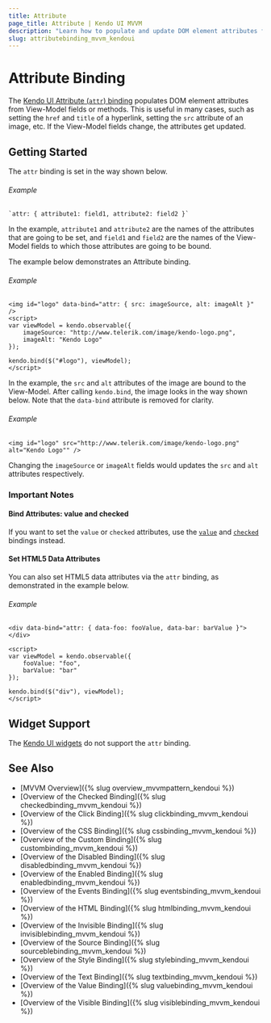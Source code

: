 ```yaml
---
title: Attribute
page_title: Attribute | Kendo UI MVVM
description: "Learn how to populate and update DOM element attributes from the View-Model fields or methods through the attr binding in Kendo UI MVVM."
slug: attributebinding_mvvm_kendoui
---
```


# Attribute Binding

The [Kendo UI Attribute (`attr`) binding](http://demos.telerik.com/kendo-ui/mvvm/attributes) populates DOM element attributes from View-Model fields or methods. This is useful in many cases, such as setting the `href` and `title` of a hyperlink, setting the `src` attribute of an image, etc. If the View-Model fields change, the attributes get updated.

## Getting Started

The `attr` binding is set in the way shown below.

###### Example

    `attr: { attribute1: field1, attribute2: field2 }`

In the example, `attribute1` and `attribute2` are the names of the attributes that are going to be set, and `field1` and `field2` are the names of the View-Model fields to which those attributes are going to be bound.

The example below demonstrates an Attribute binding.

###### Example

    <img id="logo" data-bind="attr: { src: imageSource, alt: imageAlt }" />
    <script>
    var viewModel = kendo.observable({
        imageSource: "http://www.telerik.com/image/kendo-logo.png",
        imageAlt: "Kendo Logo"
    });

    kendo.bind($("#logo"), viewModel);
    </script>

In the example, the `src` and `alt` attributes of the image are bound to the View-Model. After calling `kendo.bind`, the image looks in the way shown below. Note that the `data-bind` attribute is removed for clarity.

###### Example

    <img id="logo" src="http://www.telerik.com/image/kendo-logo.png" alt="Kendo Logo"" />

Changing the `imageSource` or `imageAlt` fields would updates the `src` and `alt` attributes respectively.

### Important Notes

#### Bind Attributes: value and checked

If you want to set the `value` or `checked` attributes, use the [`value`](value) and [`checked`](checked) bindings instead.

#### Set HTML5 Data Attributes

You can also set HTML5 data attributes via the `attr` binding, as demonstrated in the example below.

###### Example

    <div data-bind="attr: { data-foo: fooValue, data-bar: barValue }"></div>

    <script>
    var viewModel = kendo.observable({
        fooValue: "foo",
        barValue: "bar"
    });

    kendo.bind($("div"), viewModel);
    </script>

## Widget Support

The [Kendo UI widgets](http://demos.telerik.com/kendo-ui/) do not support the `attr` binding.

## See Also

* [MVVM Overview]({% slug overview_mvvmpattern_kendoui %})
* [Overview of the Checked Binding]({% slug checkedbinding_mvvm_kendoui %})
* [Overview of the Click Binding]({% slug clickbinding_mvvm_kendoui %})
* [Overview of the CSS Binding]({% slug cssbinding_mvvm_kendoui %})
* [Overview of the Custom Binding]({% slug custombinding_mvvm_kendoui %})
* [Overview of the Disabled Binding]({% slug disabledbinding_mvvm_kendoui %})
* [Overview of the Enabled Binding]({% slug enabledbinding_mvvm_kendoui %})
* [Overview of the Events Binding]({% slug eventsbinding_mvvm_kendoui %})
* [Overview of the HTML Binding]({% slug htmlbinding_mvvm_kendoui %})
* [Overview of the Invisible Binding]({% slug invisiblebinding_mvvm_kendoui %})
* [Overview of the Source Binding]({% slug sourceblebinding_mvvm_kendoui %})
* [Overview of the Style Binding]({% slug stylebinding_mvvm_kendoui %})
* [Overview of the Text Binding]({% slug textbinding_mvvm_kendoui %})
* [Overview of the Value Binding]({% slug valuebinding_mvvm_kendoui %})
* [Overview of the Visible Binding]({% slug visiblebinding_mvvm_kendoui %})
